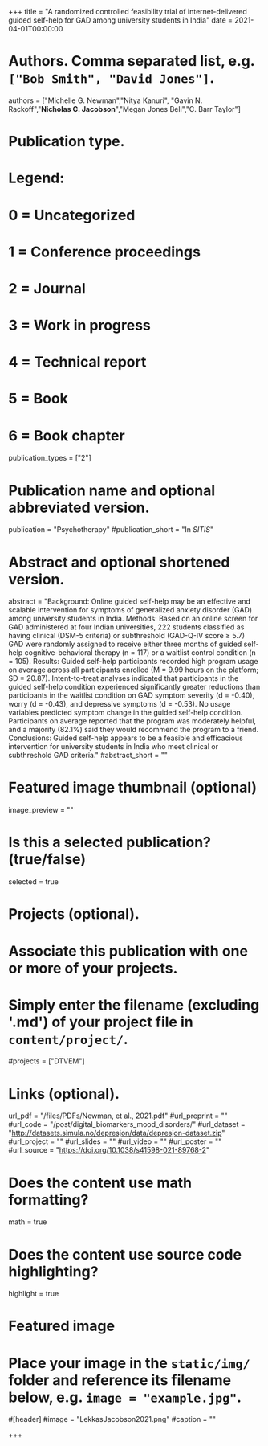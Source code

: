 +++
title = "A randomized controlled feasibility trial of internet-delivered guided self-help for GAD among university students in India"
date = 2021-04-01T00:00:00

# Authors. Comma separated list, e.g. `["Bob Smith", "David Jones"]`.
authors = ["Michelle G. Newman","Nitya Kanuri", "Gavin N. Rackoff","**Nicholas C. Jacobson**","Megan Jones Bell","C. Barr Taylor"]

# Publication type.
# Legend:
# 0 = Uncategorized
# 1 = Conference proceedings
# 2 = Journal
# 3 = Work in progress
# 4 = Technical report
# 5 = Book
# 6 = Book chapter
publication_types = ["2"]

# Publication name and optional abbreviated version.
publication = "Psychotherapy"
#publication_short = "In *SITIS*"

# Abstract and optional shortened version.
abstract = "Background: Online guided self-help may be an effective and scalable intervention for symptoms of generalized anxiety disorder (GAD) among university students in India. Methods: Based on an online screen for GAD administered at four Indian universities, 222 students classified as having clinical (DSM-5 criteria) or subthreshold (GAD-Q-IV score ≥ 5.7) GAD were randomly assigned to receive either three months of guided self-help cognitive-behavioral therapy (n = 117) or a waitlist control condition (n = 105). Results: Guided self-help participants recorded high program usage on average across all participants enrolled (M = 9.99 hours on the platform; SD = 20.87). Intent-to-treat analyses indicated that participants in the guided self-help condition experienced significantly greater reductions than participants in the waitlist condition on GAD symptom severity (d = -0.40), worry (d = -0.43), and depressive symptoms (d = -0.53). No usage variables predicted symptom change in the guided self-help condition. Participants on average reported that the program was moderately helpful, and a majority (82.1%) said they would recommend the program to a friend. Conclusions: Guided self-help appears to be a feasible and efficacious intervention for university students in India who meet clinical or subthreshold GAD criteria."
#abstract_short = ""

# Featured image thumbnail (optional)
image_preview = ""

# Is this a selected publication? (true/false)
selected = true

# Projects (optional).
#   Associate this publication with one or more of your projects.
#   Simply enter the filename (excluding '.md') of your project file in `content/project/`.
#projects = ["DTVEM"]

# Links (optional).
url_pdf = "/files/PDFs/Newman, et al., 2021.pdf"
#url_preprint = ""
#url_code = "/post/digital_biomarkers_mood_disorders/"
#url_dataset = "http://datasets.simula.no/depresjon/data/depresjon-dataset.zip"
#url_project = ""
#url_slides = ""
#url_video = ""
#url_poster = ""
#url_source = "https://doi.org/10.1038/s41598-021-89768-2"

# Does the content use math formatting?
math = true

# Does the content use source code highlighting?
highlight = true

# Featured image
# Place your image in the `static/img/` folder and reference its filename below, e.g. `image = "example.jpg"`.
#[header]
#image = "LekkasJacobson2021.png"
#caption = ""

+++
